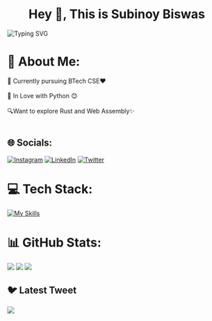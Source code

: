 <h1 align="center">Hey 👋, This is Subinoy Biswas </h1>

![Typing SVG](https://readme-typing-svg.demolab.com?font=&pause=1000&center=true&vCenter=true&width=435&lines=Tech+Enthusiast+and+Science+Lover+!;Building+DevDotCom)


# 💫 About Me:
🔭 Currently pursuing BTech CSE❤️<br><br>🌱 In Love with Python 😊<br><br>🔍Want to explore Rust and Web Assembly✨<br><br>


## 🌐 Socials:
[![Instagram](https://img.shields.io/badge/Instagram-%23E4405F.svg?logo=Instagram&logoColor=white)](https://instagram.com/biswas.subinoy) [![LinkedIn](https://img.shields.io/badge/LinkedIn-%230077B5.svg?logo=linkedin&logoColor=white)](https://linkedin.com/in/heysubinoy) [![Twitter](https://img.shields.io/badge/Twitter-%231DA1F2.svg?logo=Twitter&logoColor=white)](https://twitter.com/modernlyindian) 
# 💻 Tech Stack:
[![My Skills](https://skillicons.dev/icons?i=py,gcp,c,html,discord,git,github,vscode,js,cpp)](https://skillicons.dev)
# 📊 GitHub Stats:
![](http://github-profile-summary-cards.vercel.app/api/cards/profile-details?username=subinoybiswas&theme=github_dark)
![](http://github-profile-summary-cards.vercel.app/api/cards/stats?username=subinoybiswas&theme=github_dark)
![](http://github-profile-summary-cards.vercel.app/api/cards/most-commit-language?username=subinoybiswas&theme=github_dark)

## 🐦 Latest Tweet

[![](https://gtce.itsvg.in/api?username=modernlyindian&theme=transparent)](https://github.com/VishwaGauravIn/github-twitter-card-embed)



